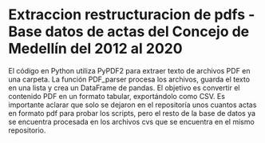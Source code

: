 # Extraccion restructuracion de pdfs - Base datos de actas del Concejo de Medellín del 2012 al 2020
El código en Python utiliza PyPDF2 para extraer texto de archivos PDF en una carpeta. La función PDF_parser procesa los archivos, guarda el texto en una lista y crea un DataFrame de pandas. El objetivo es convertir el contenido PDF en un formato tabular, exportándolo como CSV. Es importante aclarar que solo se dejaron en el repositoría unos cuantos actas en formato pdf para probar los scripts, pero el resto de la base de datos ya se encuentra procesada en los archivos cvs que se encuentra en el mismo repositorio. 
